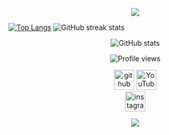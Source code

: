 <!--
**Ilaiyaraja221197/ilaiyaraja221197** is a ✨ _special_ ✨ repository because its `README.md` (this file) appears on your GitHub profile.

Here are some ideas to get you started:

- 🔭 I’m currently working on ...
- 🌱 I’m currently learning ...
- 👯 I’m looking to collaborate on ...
- 🤔 I’m looking for help with ...
- 💬 Ask me about ...
- 📫 How to reach me: ...
- 😄 Pronouns: ...
- ⚡ Fun fact: ...
-->
<p align="center">
  <img src="https://capsule-render.vercel.app/api?text=Hey%20Everyone!&animation=fadeIn&type=waving&color=gradient&height=100&width=100"/>
</p>
 
[![Top Langs](https://github-readme-stats.vercel.app/api/top-langs/?username=ilaiyaraja221197)](https://github.com/anuraghazra/github-readme-stats)
![GitHub streak stats](https://streak-stats.demolab.com/?user=ilaiyaraja221197)  

<div align="center">

![GitHub stats](https://github-readme-stats.vercel.app/api?username=ilaiyaraja221197&show_icons=true&count_private=true)  

![Profile views](https://gpvc.arturio.dev/ilaiyaraja221197)  

  
[<img src='https://cdn.jsdelivr.net/npm/simple-icons@3.0.1/icons/github.svg' alt='github' height='40'>](https://github.com/ilaiyaraja221197) 
[<img src='https://cdn.jsdelivr.net/npm/simple-icons@3.0.1/icons/youtube.svg' alt='YouTube' height='40'>](https://www.youtube.com/channel/Xcxj3NRccD0EKdsS3kuH6Q)  
[<img src='https://cdn.jsdelivr.net/npm/simple-icons@3.0.1/icons/instagram.svg' alt='instagram' height='40'>](https://www.instagram.com/alexaryan22/) 
    </div>
<p align="center">
  <img src="https://capsule-render.vercel.app/api?section=footer&type=waving&height=100&width=100&animation=fadeIn&color=gradient"/>
</p>
